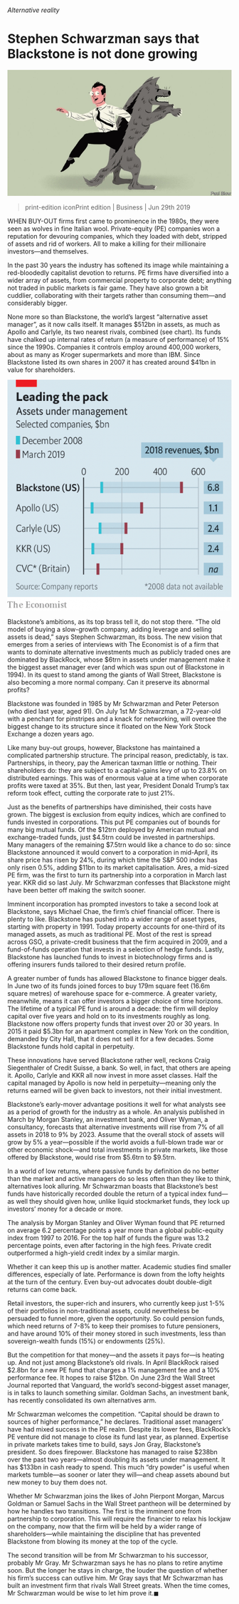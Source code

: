###### Alternative reality

# Stephen Schwarzman says that Blackstone is not done growing 

![image](images/20190629_WBD002_0.jpg) 

> print-edition iconPrint edition | Business | Jun 29th 2019 

WHEN BUY-OUT firms first came to prominence in the 1980s, they were seen as wolves in fine Italian wool. Private-equity (PE) companies won a reputation for devouring companies, which they loaded with debt, stripped of assets and rid of workers. All to make a killing for their millionaire investors—and themselves. 

In the past 30 years the industry has softened its image while maintaining a red-bloodedly capitalist devotion to returns. PE firms have diversified into a wider array of assets, from commercial property to corporate debt; anything not traded in public markets is fair game. They have also grown a bit cuddlier, collaborating with their targets rather than consuming them—and considerably bigger. 

None more so than Blackstone, the world’s largest “alternative asset manager”, as it now calls itself. It manages $512bn in assets, as much as Apollo and Carlyle, its two nearest rivals, combined (see chart). Its funds have chalked up internal rates of return (a measure of performance) of 15% since the 1990s. Companies it controls employ around 400,000 workers, about as many as Kroger supermarkets and more than IBM. Since Blackstone listed its own shares in 2007 it has created around $41bn in value for shareholders. 

![image](images/20190629_WBC316.png) 

Blackstone’s ambitions, as its top brass tell it, do not stop there. “The old model of buying a slow-growth company, adding leverage and selling assets is dead,” says Stephen Schwarzman, its boss. The new vision that emerges from a series of interviews with The Economist is of a firm that wants to dominate alternative investments much as publicly traded ones are dominated by BlackRock, whose $6trn in assets under management make it the biggest asset manager ever (and which was spun out of Blackstone in 1994). In its quest to stand among the giants of Wall Street, Blackstone is also becoming a more normal company. Can it preserve its abnormal profits? 

Blackstone was founded in 1985 by Mr Schwarzman and Peter Peterson (who died last year, aged 91). On July 1st Mr Schwarzman, a 72-year-old with a penchant for pinstripes and a knack for networking, will oversee the biggest change to its structure since it floated on the New York Stock Exchange a dozen years ago. 

Like many buy-out groups, however, Blackstone has maintained a complicated partnership structure. The principal reason, predictably, is tax. Partnerships, in theory, pay the American taxman little or nothing. Their shareholders do: they are subject to a capital-gains levy of up to 23.8% on distributed earnings. This was of enormous value at a time when corporate profits were taxed at 35%. But then, last year, President Donald Trump’s tax reform took effect, cutting the corporate rate to just 21%. 

Just as the benefits of partnerships have diminished, their costs have grown. The biggest is exclusion from equity indices, which are confined to funds invested in corporations. This put PE companies out of bounds for many big mutual funds. Of the $12trn deployed by American mutual and exchange-traded funds, just $4.5trn could be invested in partnerships. Many managers of the remaining $7.5trn would like a chance to do so: since Blackstone announced it would convert to a corporation in mid-April, its share price has risen by 24%, during which time the S&P 500 index has only risen 0.5%, adding $11bn to its market capitalisation. Ares, a mid-sized PE firm, was the first to turn its partnership into a corporation in March last year. KKR did so last July. Mr Schwarzman confesses that Blackstone might have been better off making the switch sooner. 

Imminent incorporation has prompted investors to take a second look at Blackstone, says Michael Chae, the firm’s chief financial officer. There is plenty to like. Blackstone has pushed into a wider range of asset types, starting with property in 1991. Today property accounts for one-third of its managed assets, as much as traditional PE. Most of the rest is spread across GSO, a private-credit business that the firm acquired in 2009, and a fund-of-funds operation that invests in a selection of hedge funds. Lastly, Blackstone has launched funds to invest in biotechnology firms and is offering insurers funds tailored to their desired return profile. 

A greater number of funds has allowed Blackstone to finance bigger deals. In June two of its funds joined forces to buy 179m square feet (16.6m square metres) of warehouse space for e-commerce. A greater variety, meanwhile, means it can offer investors a bigger choice of time horizons. The lifetime of a typical PE fund is around a decade: the firm will deploy capital over five years and hold on to its investments roughly as long. Blackstone now offers property funds that invest over 20 or 30 years. In 2015 it paid $5.3bn for an apartment complex in New York on the condition, demanded by City Hall, that it does not sell it for a few decades. Some Blackstone funds hold capital in perpetuity. 

These innovations have served Blackstone rather well, reckons Craig Siegenthaler of Credit Suisse, a bank. So well, in fact, that others are apeing it. Apollo, Carlyle and KKR all now invest in more asset classes. Half the capital managed by Apollo is now held in perpetuity—meaning only the returns earned will be given back to investors, not their initial investment. 

Blackstone’s early-mover advantage positions it well for what analysts see as a period of growth for the industry as a whole. An analysis published in March by Morgan Stanley, an investment bank, and Oliver Wyman, a consultancy, forecasts that alternative investments will rise from 7% of all assets in 2018 to 9% by 2023. Assume that the overall stock of assets will grow by 5% a year—possible if the world avoids a full-blown trade war or other economic shock—and total investments in private markets, like those offered by Blackstone, would rise from $5.6trn to $9.5trn. 

In a world of low returns, where passive funds by definition do no better than the market and active managers do so less often than they like to think, alternatives look alluring. Mr Schwarzman boasts that Blackstone’s best funds have historically recorded double the return of a typical index fund—as well they should given how, unlike liquid stockmarket funds, they lock up investors’ money for a decade or more. 

The analysis by Morgan Stanley and Oliver Wyman found that PE returned on average 6.2 percentage points a year more than a global public-equity index from 1997 to 2016. For the top half of funds the figure was 13.2 percentage points, even after factoring in the high fees. Private credit outperformed a high-yield credit index by a similar margin. 

Whether it can keep this up is another matter. Academic studies find smaller differences, especially of late. Performance is down from the lofty heights at the turn of the century. Even buy-out advocates doubt double-digit returns can come back. 

Retail investors, the super-rich and insurers, who currently keep just 1-5% of their portfolios in non-traditional assets, could nevertheless be persuaded to funnel more, given the opportunity. So could pension funds, which need returns of 7-8% to keep their promises to future pensioners, and have around 10% of their money stored in such investments, less than sovereign-wealth funds (15%) or endowments (25%). 

But the competition for that money—and the assets it pays for—is heating up. And not just among Blackstone’s old rivals. In April BlackRock raised $2.8bn for a new PE fund that charges a 1% management fee and a 10% performance fee. It hopes to raise $12bn. On June 23rd the Wall Street Journal reported that Vanguard, the world’s second-biggest asset manager, is in talks to launch something similar. Goldman Sachs, an investment bank, has recently consolidated its own alternatives arm. 

Mr Schwarzman welcomes the competition. “Capital should be drawn to sources of higher performance,” he declares. Traditional asset managers’ have had mixed success in the PE realm. Despite its lower fees, BlackRock’s PE venture did not manage to close its fund last year, as planned. Expertise in private markets takes time to build, says Jon Gray, Blackstone’s president. So does firepower. Blackstone has managed to raise $238bn over the past two years—almost doubling its assets under management. It has $133bn in cash ready to spend. This much “dry powder” is useful when markets tumble—as sooner or later they will—and cheap assets abound but new money to buy them does not. 

Whether Mr Schwarzman joins the likes of John Pierpont Morgan, Marcus Goldman or Samuel Sachs in the Wall Street pantheon will be determined by how he handles two transitions. The first is the imminent one from partnership to corporation. This will require the financier to relax his lockjaw on the company, now that the firm will be held by a wider range of shareholders—while maintaining the discipline that has prevented Blackstone from blowing its money at the top of the cycle. 

The second transition will be from Mr Schwarzman to his successor, probably Mr Gray. Mr Schwarzman says he has no plans to retire anytime soon. But the longer he stays in charge, the louder the question of whether his firm’s success can outlive him. Mr Gray says that Mr Schwarzman has built an investment firm that rivals Wall Street greats. When the time comes, Mr Schwarzman would be wise to let him prove it.◼ 

